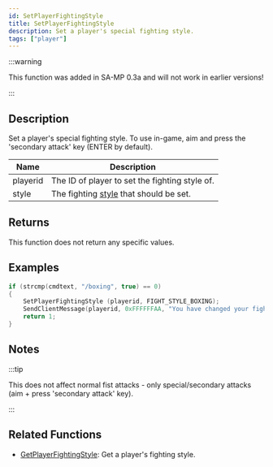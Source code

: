 ```yaml
---
id: SetPlayerFightingStyle
title: SetPlayerFightingStyle
description: Set a player's special fighting style.
tags: ["player"]
---
```


:::warning

This function was added in SA-MP 0.3a and will not work in earlier versions!

:::

## Description

Set a player's special fighting style. To use in-game, aim and press the 'secondary attack' key (ENTER by default).

| Name | Description |
| --- | --- |
| playerid | The ID of player to set the fighting style of. |
| style | The fighting [style](../resources/fightingstyles.md) that should be set. |

## Returns

This function does not return any specific values.

## Examples

```c
if (strcmp(cmdtext, "/boxing", true) == 0)
{
    SetPlayerFightingStyle (playerid, FIGHT_STYLE_BOXING);
    SendClientMessage(playerid, 0xFFFFFFAA, "You have changed your fighting style to boxing!");
    return 1;
}
```

## Notes

:::tip

This does not affect normal fist attacks - only special/secondary attacks (aim + press 'secondary attack' key).

:::

## Related Functions

- [GetPlayerFightingStyle](scripting/functions/GetPlayerFightingStyle.md): Get a player's fighting style.
